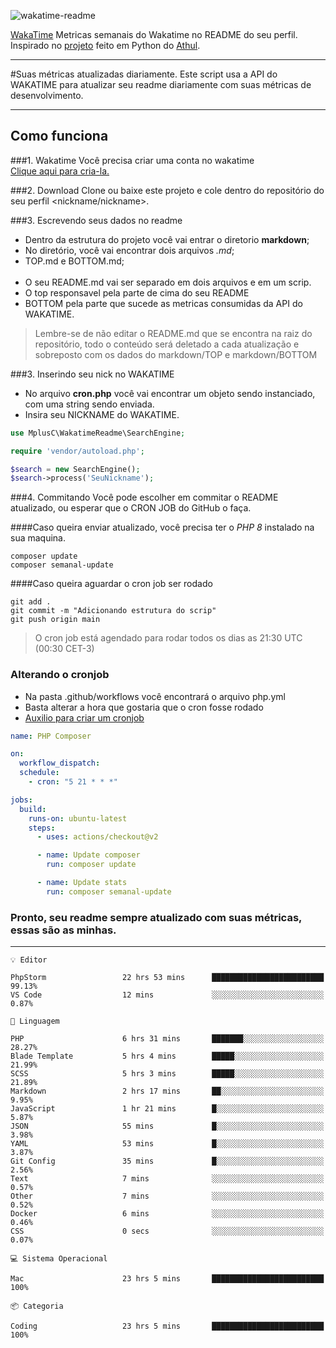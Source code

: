 ![wakatime-readme](https://socialify.git.ci/bymatheus/wakatime-readme/image?description=1&descriptionEditable=Metricas%20semanais%20do%20Wakatime%20no%20README%20do%20seu%20perfil.&font=Raleway&forks=1&language=1&owner=1&pattern=Circuit%20Board&stargazers=1&theme=Dark)

[WakaTime](https://wakatime.com) Metricas semanais do Wakatime no README do seu perfil. <br>
Inspirado no [projeto](https://github.com/athul/waka-readme) feito em Python do [Athul](https://github.com/athul).
___

#Suas métricas atualizadas diariamente.
Este script usa a API do WAKATIME para atualizar seu readme diariamente com suas métricas de desenvolvimento.

___

## Como funciona

###1. Wakatime
Você precisa criar uma conta no wakatime <br>
[Clique aqui para cria-la.](https://wakatime.com) 

###2. Download
Clone ou baixe este projeto e cole dentro do repositório do seu perfil <nickname/nickname>.

###3. Escrevendo seus dados no readme
- Dentro da estrutura do projeto você vai entrar o diretorio **markdown**;  
- No diretório, você vai encontrar dois arquivos *.md*;
- TOP.md e BOTTOM.md;
<br><br>
- O seu README.md vai ser separado em dois arquivos e em um scrip. 
- O top responsavel pela parte de cima do seu README 
- BOTTOM pela parte que sucede as metricas consumidas da API do WAKATIME.<br>

> Lembre-se de não editar o README.md que se encontra na raiz do repositório, todo o conteúdo será deletado a cada atualização e sobreposto com os dados do markdown/TOP e markdown/BOTTOM

###3. Inserindo seu nick no WAKATIME
- No arquivo **cron.php** você vai encontrar um objeto sendo instanciado, com uma string sendo enviada.
- Insira seu NICKNAME do WAKATIME.

```php
use MplusC\WakatimeReadme\SearchEngine;

require 'vendor/autoload.php';

$search = new SearchEngine();
$search->process('SeuNickname');
```

###4. Commitando
Você pode escolher em commitar o README atualizado, ou esperar que o CRON JOB do GitHub o faça. <br>

####Caso queira enviar atualizado, você precisa ter o *PHP 8* instalado na sua maquina.
```composer
composer update
composer semanal-update 
```

####Caso queira aguardar o cron job ser rodado 
```git 
git add .
git commit -m "Adicionando estrutura do scrip"
git push origin main
```

>O cron job está agendado para rodar todos os dias as 21:30 UTC (00:30 CET-3) 


### Alterando o cronjob
- Na pasta .github/workflows você encontrará o arquivo php.yml
- Basta alterar a hora que gostaria que o cron fosse rodado
- [Auxilio para criar um cronjob](https://crontab.guru)

```yml
name: PHP Composer

on:
  workflow_dispatch:
  schedule:
    - cron: "5 21 * * *"

jobs:
  build:
    runs-on: ubuntu-latest
    steps:
      - uses: actions/checkout@v2

      - name: Update composer
        run: composer update

      - name: Update stats
        run: composer semanal-update
```

### Pronto, seu readme sempre atualizado com suas métricas, essas são as minhas.

___
```text
💡 Editor

PhpStorm                 22 hrs 53 mins      █████████████████████████     99.13%
VS Code                  12 mins             ░░░░░░░░░░░░░░░░░░░░░░░░░      0.87%
```
```text
💬 Linguagem

PHP                      6 hrs 31 mins       ███████░░░░░░░░░░░░░░░░░░     28.27%
Blade Template           5 hrs 4 mins        █████░░░░░░░░░░░░░░░░░░░░     21.99%
SCSS                     5 hrs 3 mins        █████░░░░░░░░░░░░░░░░░░░░     21.89%
Markdown                 2 hrs 17 mins       ██░░░░░░░░░░░░░░░░░░░░░░░      9.95%
JavaScript               1 hr 21 mins        █░░░░░░░░░░░░░░░░░░░░░░░░      5.87%
JSON                     55 mins             █░░░░░░░░░░░░░░░░░░░░░░░░      3.98%
YAML                     53 mins             █░░░░░░░░░░░░░░░░░░░░░░░░      3.87%
Git Config               35 mins             █░░░░░░░░░░░░░░░░░░░░░░░░      2.56%
Text                     7 mins              ░░░░░░░░░░░░░░░░░░░░░░░░░      0.57%
Other                    7 mins              ░░░░░░░░░░░░░░░░░░░░░░░░░      0.52%
Docker                   6 mins              ░░░░░░░░░░░░░░░░░░░░░░░░░      0.46%
CSS                      0 secs              ░░░░░░░░░░░░░░░░░░░░░░░░░      0.07%
```
```text
💻 Sistema Operacional

Mac                      23 hrs 5 mins       █████████████████████████       100%
```
```text
📦 Categoria

Coding                   23 hrs 5 mins       █████████████████████████       100%
```
